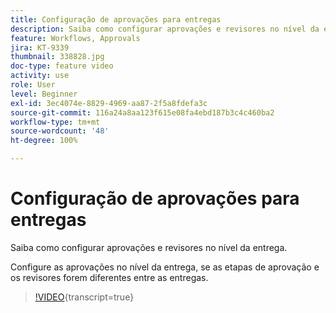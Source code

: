 ```yaml
---
title: Configuração de aprovações para entregas
description: Saiba como configurar aprovações e revisores no nível da entrega.
feature: Workflows, Approvals
jira: KT-9339
thumbnail: 338828.jpg
doc-type: feature video
activity: use
role: User
level: Beginner
exl-id: 3ec4074e-8829-4969-aa87-2f5a8fdefa3c
source-git-commit: 116a24a8aa123f615e08fa4ebd187b3c4c460ba2
workflow-type: tm+mt
source-wordcount: '48'
ht-degree: 100%

---
```


# Configuração de aprovações para entregas

Saiba como configurar aprovações e revisores no nível da entrega.  

Configure as aprovações no nível da entrega, se as etapas de aprovação e os revisores forem diferentes entre as entregas.

>[!VIDEO](https://video.tv.adobe.com/v/338828?quality=12&learn=on){transcript=true}
